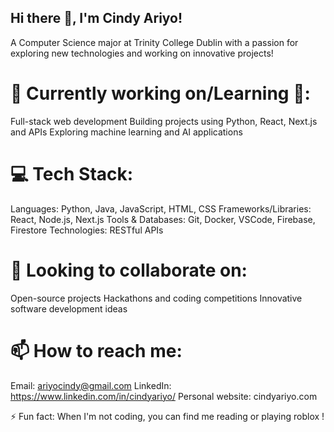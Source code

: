 ## Hi there 👋, I'm Cindy Ariyo!

A Computer Science major at Trinity College Dublin with a passion for exploring new technologies and working on innovative projects!


# 🔭 Currently working on/Learning 🌱:

Full-stack web development
Building projects using Python, React, Next.js and APIs
Exploring machine learning and AI applications

# 💻 Tech Stack:

Languages: Python, Java, JavaScript, HTML, CSS
Frameworks/Libraries: React, Node.js, Next.js
Tools & Databases: Git, Docker, VSCode, Firebase, Firestore
Technologies: RESTful APIs

# 👯 Looking to collaborate on:

Open-source projects
Hackathons and coding competitions
Innovative software development ideas

# 📫 How to reach me:

Email: ariyocindy@gmail.com
LinkedIn: https://www.linkedin.com/in/cindyariyo/
Personal website: cindyariyo.com

⚡ Fun fact:
When I'm not coding, you can find me reading or playing roblox !



<!--
**cindyariyo/cindyariyo** is a ✨ _special_ ✨ repository because its `README.md` (this file) appears on your GitHub profile.

Here are some ideas to get you started:

- 🔭 I’m currently working on ...
- 🌱 I’m currently learning ...
- 👯 I’m looking to collaborate on ...
- 🤔 I’m looking for help with ...
- 💬 Ask me about ...
- 📫 How to reach me: ...
- 😄 Pronouns: ...
- ⚡ Fun fact: ...
-->

